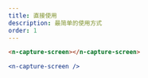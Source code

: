 ```yaml
---
title: 直接使用
description: 最简单的使用方式
order: 1
---
```


```html
<n-capture-screen></n-capture-screen>
```

```jsx
<n-capture-screen />
```
